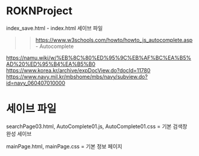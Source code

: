 # ROKNProject

index_save.html - index.html 세이브 파일
>> https://www.w3schools.com/howto/howto_js_autocomplete.asp - Autocomplete 



https://namu.wiki/w/%EB%8C%80%ED%95%9C%EB%AF%BC%EA%B5%AD%20%ED%95%B4%EA%B5%B0
https://www.korea.kr/archive/expDocView.do?docId=11780
https://www.navy.mil.kr/mbshome/mbs/navy/subview.do?id=navy_060407010000

# 세이브 파일
searchPage03.html, AutoComplete01.js, AutoComplete01.css = 기본 검색창 완성 세이브

mainPage.html, mainPage.css = 기본 정보 페이지 
